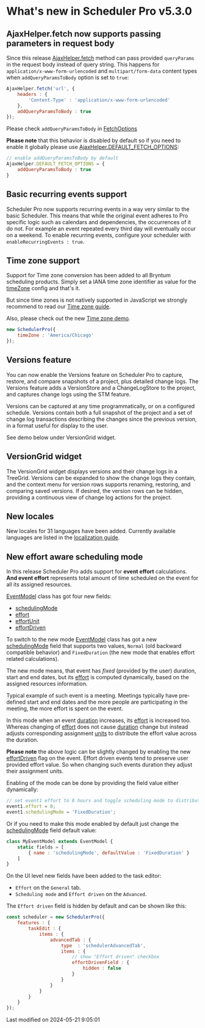 # What's new in Scheduler Pro v5.3.0

## AjaxHelper.fetch now supports passing parameters in request body

Since this release [AjaxHelper.fetch](#Core/helper/AjaxHelper#function-fetch-static) method can pass provided `queryParams`
in the request body instead of query string. This happens for `application/x-www-form-urlencoded` and
`multipart/form-data` content types when `addQueryParamsToBody` option is set to `true`:

```javascript
AjaxHelper.fetch('url', {
    headers : {
        'Content-Type' : 'application/x-www-form-urlencoded'
    },
    addQueryParamsToBody : true
});
```

Please check `addQueryParamsToBody` in [FetchOptions](#Core/helper/AjaxHelper#typedef-FetchOptions)

**Please note** that this behavior is disabled by default so if you need to enable it globally please use
[AjaxHelper.DEFAULT_FETCH_OPTIONS](#Core/helper/AjaxHelper#property-DEFAULT_FETCH_OPTIONS-static):

```javascript
// enable addQueryParamsToBody by default
AjaxHelper.DEFAULT_FETCH_OPTIONS = {
    addQueryParamsToBody : true
}
```

## Basic recurring events support

Scheduler Pro now supports recurring events in a way very similar to the basic Scheduler. This means that while the
original event adheres to Pro specific logic such as calendars and dependencies, the occurrences of it do not. For
example an event repeated every third day will eventually occur on a weekend. To enable recurring events, configure your
scheduler with `enableRecurringEvents : true`.

<div class="external-example" data-file="SchedulerPro/guides/whats-new/5.3.0/recurrence.js"></div>

## Time zone support

Support for Time zone conversion has been added to all Bryntum scheduling products. Simply set a IANA time zone
identifier as value for the [timeZone](#SchedulerPro/model/ProjectModel#config-timeZone) config and that's it.

But since time zones is not natively supported in JavaScript we strongly recommend to read our
[Time zone guide](#Scheduler/guides/customization/timezone.md).

Also, please check out the new [Time zone demo](https://bryntum.com/examples/schedulerpro/timezone/).

```javascript
new SchedulerPro({
    timeZone : 'America/Chicago'
});
```

## Versions feature

You can now enable the Versions feature on Scheduler Pro to capture, restore, and compare snapshots of a project, plus
detailed change logs. The Versions feature adds a VersionStore and a ChangeLogStore to the project, and
captures change logs using the STM feature.

Versions can be captured at any time programmatically, or on a configured
schedule. Versions contain both a full snapshot of the project and a set of change log transactions describing the
changes since the previous version, in a format useful for display to the user.

See demo below under VersionGrid widget.

## VersionGrid widget

The VersionGrid widget displays versions and their change logs in a TreeGrid. Versions can be expanded to show the
change logs they contain, and the context menu for version rows supports renaming, restoring, and comparing saved
versions. If desired, the version rows can be hidden, providing a continuous view of change log actions for the project.

<div class="external-example" data-file="SchedulerPro/guides/whats-new/5.3.0/versions.js"></div>

## New locales

New locales for 31 languages have been added. Currently available languages are listed in the
[localization guide](#SchedulerPro/guides/customization/localization.md#locales).

## New effort aware scheduling mode

In this release Scheduler Pro adds support for __event effort__ calculations. __And event effort__ represents total
amount of time scheduled on the event for all its assigned resources.

[EventModel](#SchedulerPro/model/EventModel) class has got four new fields:

* [schedulingMode](#SchedulerPro/model/EventModel#field-schedulingMode)
* [effort](#SchedulerPro/model/EventModel#field-effort)
* [effortUnit](#SchedulerPro/model/EventModel#field-effortUnit)
* [effortDriven](#SchedulerPro/model/EventModel#field-effortDriven)

To switch to the new mode [EventModel](#SchedulerPro/model/EventModel) class has got a new
[schedulingMode](#SchedulerPro/model/EventModel#field-schedulingMode) field that
supports two values, `Normal` (old backward compatible behavior) and `FixedDuration` (the new mode that enables effort
related calculations).

The new mode means, that event has _fixed_ (provided by the user) duration, start and end dates,
but its [effort](#SchedulerPro/model/EventModel#field-effort) is computed dynamically,
based on the assigned resources information.

Typical example of such event is a meeting. Meetings typically have pre-defined start and end dates and the more
people are participating in the meeting, the more effort is spent on the event.

In this mode when an event [duration](#SchedulerPro/model/EventModel#field-duration) increases,
its [effort](#SchedulerPro/model/EventModel#field-effort) is increased too.
Whereas changing of [effort](#SchedulerPro/model/EventModel#field-effort) does not cause
[duration](#SchedulerPro/model/EventModel#field-duration) change but instead adjusts corresponding
assignment [units](#SchedulerPro/model/AssignmentModel#field-units)
to distribute the effort value across the duration.

**Please note** the above logic can be slightly changed by enabling the new
[effortDriven](#SchedulerPro/model/EventModel#field-effortDriven) flag on the event. Effort driven events tend to
preserve user provided effort value. So when changing such events duration they adjust their assignment units.

Enabling of the mode can be done by providing the field value either dynamically:

```javascript
// set event1 effort to 8 hours and toggle scheduling mode to distribute the effort
event1.effort = 8;
event1.schedulingMode = 'FixedDuration';
```

Or if you need to make this mode enabled by default just change
the [schedulingMode](#SchedulerPro/model/EventModel#field-schedulingMode) field default value:

```javascript
class MyEventModel extends EventModel {
    static fields = [
        { name : 'schedulingMode', defaultValue : 'FixedDuration' }
    ]
}
```

On the UI level new fields have been added to the task editor:

* `Effort` on the `General` tab.
* `Scheduling mode` and `Effort driven` on the `Advanced`.

The `Effort driven` field is hidden by default and can be shown like this:

```javascript
const scheduler = new SchedulerPro({
    features : {
        taskEdit : {
            items : {
                advancedTab : {
                    type  : 'schedulerAdvancedTab',
                    items : {
                        // show "Effort driven" checkbox
                        effortDrivenField : {
                            hidden : false
                        }
                    }
                }
            }
        }
    }
});
```


<p class="last-modified">Last modified on 2024-05-21 9:05:01</p>